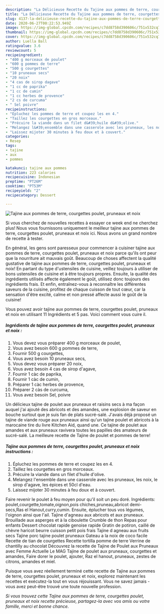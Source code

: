 ```yaml
---
description: "La Délicieuse Recette du Tajine aux pommes de terre, courgettes poulet, pruneaux et noix"
title: "La Délicieuse Recette du Tajine aux pommes de terre, courgettes poulet, pruneaux et noix"
slug: 4137-la-delicieuse-recette-du-tajine-aux-pommes-de-terre-courgettes-poulet-pruneaux-et-noix
date: 2020-06-27T00:22:53.949Z
image: https://img-global.cpcdn.com/recipes/c7dd8758d390606c/751x532cq70/tajine-aux-pommes-de-terre-courgettes-poulet-pruneaux-et-noix-photo-principale-de-la-recette.jpg
thumbnail: https://img-global.cpcdn.com/recipes/c7dd8758d390606c/751x532cq70/tajine-aux-pommes-de-terre-courgettes-poulet-pruneaux-et-noix-photo-principale-de-la-recette.jpg
cover: https://img-global.cpcdn.com/recipes/c7dd8758d390606c/751x532cq70/tajine-aux-pommes-de-terre-courgettes-poulet-pruneaux-et-noix-photo-principale-de-la-recette.jpg
author: Luella Ball
ratingvalue: 3.6
reviewcount: 5
recipeingredient:
- "400 g morceaux de poulet"
- "600 g pommes de terre"
- "500 g courgettes"
- "10 pruneaux secs"
- "20 noix"
- "4 cas de sirop dagave"
- "1 cc de paprika"
- "1 cc de cumin"
- "1 cc herbes de provence"
- "2 cs de curcuma"
- " Sel poivre"
recipeinstructions:
- "Épluchez les pommes de terre et coupez les en 4."
- "Taillez les courgettes en gros morceaux."
- "Précuire la viande dans un filet d&#39;huile d&#39;olive."
- "Melangez l&#39;ensemble dans une casserole avec les pruneaux, les noix, le sirop d&#39;agave, les épices et 50cl d&#39;eau."
- "Laissez mijoter 30 minutes à feu doux et à couvert."
categories:
- Resep
tags:
- tajine
- aux
- pommes

katakunci: tajine aux pommes 
nutrition: 223 calories
recipecuisine: Indonesian
preptime: "PT26M"
cooktime: "PT53M"
recipeyield: "2"
recipecategory: Dessert

---
```



![Tajine aux pommes de terre, courgettes poulet, pruneaux et noix](https://img-global.cpcdn.com/recipes/c7dd8758d390606c/751x532cq70/tajine-aux-pommes-de-terre-courgettes-poulet-pruneaux-et-noix-photo-principale-de-la-recette.jpg)

Si vous cherchez de nouvelles recettes à essayer ce week end ne cherchez plus! Nous vous fournissons uniquement le meilleur tajine aux pommes de terre, courgettes poulet, pruneaux et noix ici. Nous avons un grand nombre de recette à tester.

En général, les gens sont paresseux pour commencer à cuisiner tajine aux pommes de terre, courgettes poulet, pruneaux et noix parce qu'ils ont peur que la nourriture ait mauvais goût. Beaucoup de choses affectent la qualité gustative de tajine aux pommes de terre, courgettes poulet, pruneaux et noix! En partant du type d'ustensiles de cuisine, veillez toujours à utiliser de bons ustensiles de cuisine et à être toujours propres. Ensuite, la qualité des ingrédients utilisés affecte également le goût, utilisez donc toujours des ingrédients frais. Et enfin, entraînez-vous à reconnaître les différentes saveurs de la cuisine, profitez de chaque cuisson de tout cœur, car la sensation d'être excité, calme et non pressé affecte aussi le goût de la cuisine!

<!--inarticleads1-->

Vous pouvez avoir tajine aux pommes de terre, courgettes poulet, pruneaux et noix en utilisant 11 Ingrédients et 5 pas. Voici comment vous cuire il.

##### Ingrédients de tajine aux pommes de terre, courgettes poulet, pruneaux et noix :

1. Vous devez vous préparer 400 g morceaux de poulet,
1. Vous avez besoin 600 g pommes de terre,
1. Fournir 500 g courgettes,
1. Vous avez besoin 10 pruneaux secs,
1. Vous devez vous préparer 20 noix,
1. Vous avez besoin 4 cas de sirop d&#39;agave,
1. Fournir 1 càc de paprika,
1. Fournir 1 càc de cumin,
1. Préparer 1 càc herbes de provence,
1. Préparer 2 càs de curcuma,
1. Vous avez besoin  Sel, poivre


Un délicieux tajine de poulet aux pruneaux et raisins secs à ma façon auquel j&#39;ai ajouté des abricots et des amandes, une explosion de saveur en bouche surtout que je suis fan de plats sucré-salé. J&#39;avais déjà proposé un tajine de viande rouge aux pruneaux ainsi qu&#39;un tajine poulet et abricots à la marocaine tire du livre Kitchen Aid, quand une. Ce tajine de poulet aux amandes et aux pruneaux ravivera toutes les papilles des amateurs de sucré-salé. La meilleure recette de Tajine de poulet et pommes de terre! 

<!--inarticleads2-->

##### Tajine aux pommes de terre, courgettes poulet, pruneaux et noix instructions :

1. Épluchez les pommes de terre et coupez les en 4.
1. Taillez les courgettes en gros morceaux.
1. Précuire la viande dans un filet d&#39;huile d&#39;olive.
1. Melangez l&#39;ensemble dans une casserole avec les pruneaux, les noix, le sirop d&#39;agave, les épices et 50cl d&#39;eau.
1. Laissez mijoter 30 minutes à feu doux et à couvert.


Faire revenir le poulet à feu moyen pour qu&#39;il soit un peu doré. Ingrédients: poulet,courgette,tomate,oignon,pois chiches,pruneau,abricot demi-secs,Ras el Hanout,curry,cumin. Ensuite, éplucher tous vos légumes, l&#39;oignon ainsi que l&#39;ail. Tajine d&#39;agneau aux abricots et aux pruneaux. Brouillade aux asperges et à la ciboulette Crumble de thon Repas pour enfants Dessert chocolat rapide genoise rapide Gratin de potiron, caillé de chèvre haricot beurre cuisson petit pois frais Tajine d agneau aux fruits secs Tajine porc tajine poulet pruneaux Gateau a la noix de coco facile Recette de tian de courgettes Recette tortilla pomme de terre Verrine de chantilly au chocolat Découvrez la recette de Tajine de Poulet aux Pruneaux avec Femme Actuelle Le MAG Tajine de poulet aux pruneaux, courgettes et amandes, Faire dorer le poulet, ajouter, Raz el hanout, pruneaux, zestes de citrons, amandes et miel. 

<!--inarticleads1-->

<p>
Puisque vous avez réellement terminé cette recette de Tajine aux pommes de terre, courgettes poulet, pruneaux et noix, explorez maintenant les recettes et exécutez-la tout en vous réjouissant. Vous ne savez jamais - vous avez peut-être trouvé une toute nouvelle profession.
</p>

<p>
<i>Si vous trouvez cette Tajine aux pommes de terre, courgettes poulet, pruneaux et noix recette précieuse, partagez-la avec vos amis ou votre famille, merci et bonne chance.</i>
</p>
